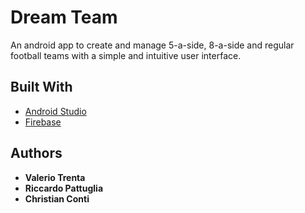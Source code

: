 # Dream Team

An android app to create and manage 5-a-side, 8-a-side and regular football teams with a simple and intuitive user interface.

## Built With

* [Android Studio](https://developer.android.com/studio)
* [Firebase](https://firebase.google.com/)

## Authors

* **Valerio Trenta**
* **Riccardo Pattuglia**
* **Christian Conti**
